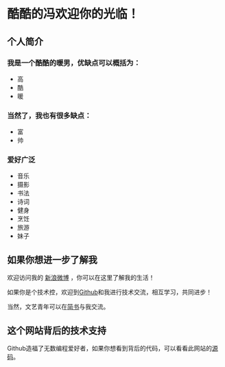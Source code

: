 

# 酷酷的冯欢迎你的光临！


## 个人简介

### 我是一个酷酷的暖男，优缺点可以概括为：

* 高
* 酷
* 暖

### 当然了，我也有很多缺点：

- 富
- 帅

### 爱好广泛

- 音乐
- 摄影
- 书法
- 诗词
- 健身
- 烹饪
- 旅游
- 妹子


## 如果你想进一步了解我

欢迎访问我的 [新浪微博](https://weibo.com/5292958275/profile?topnav=1&wvr=6) ，你可以在这里了解我的生活！

如果你是个技术控，欢迎到[Github](https://github.com/fengbin311/)和我进行技术交流，相互学习，共同进步！

当然，文艺青年可以在[简书](https://www.jianshu.com/u/3dc96e5f96e3)与我交流。


## 这个网站背后的技术支持

Github造福了无数编程爱好者，如果你想看到背后的代码，可以看看此网站的[源码](https://github.com/fengbin311/fengbin311.github.io)。




